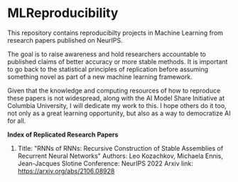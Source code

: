 # MLReproducibility

This repository contains reproducibilty projects in Machine Learning from research papers published on NeurIPS. 

The goal is to raise awareness and hold researchers accountable to published claims of better accuracy or more stable methods. It is important to go back to the statistical principles of replication before assuming something novel as part of a new machine learning framework. 

Given that the knowledge and computing resources of how to reproduce these papers is not widespread, along with the AI Model Share Initiative at Columbia University, I will dedicate my work to this. I hope others do it too, not only as a great learning opportunity, but also as a way to democratize AI for all. 


**Index of Replicated Research Papers**

1. Title: "RNNs of RNNs: Recursive Construction of Stable Assemblies of Recurrent Neural Networks"
   Authors: Leo Kozachkov, Michaela Ennis, Jean-Jacques Slotine
   Conference: NeurIPS 2022
   Arxiv link: https://arxiv.org/abs/2106.08928

